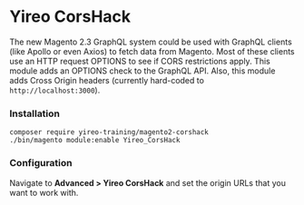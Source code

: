 # Yireo CorsHack
The new Magento 2.3 GraphQL system could be used with GraphQL clients
(like Apollo or even Axios) to fetch data from Magento. Most of these
clients use an HTTP request OPTIONS to see if CORS restrictions apply.
This module adds an OPTIONS check to the GraphQL API. Also, this module
adds Cross Origin headers (currently hard-coded to
`http://localhost:3000`).

### Installation
```
composer require yireo-training/magento2-corshack
./bin/magento module:enable Yireo_CorsHack
```

### Configuration
Navigate to **Advanced > Yireo CorsHack** and set the origin URLs that you want to work with.
